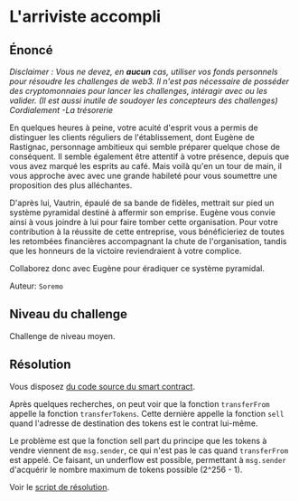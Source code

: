 # L'arriviste accompli

## Énoncé

<div style="margin-bottom: 1em;"><i>Disclaimer : Vous ne devez, en <b>aucun</b> cas, utiliser vos fonds personnels pour résoudre les challenges de web3. Il n'est pas nécessaire de posséder des cryptomonnaies pour lancer les challenges, intéragir avec ou les valider. (Il est aussi inutile de soudoyer les concepteurs des challenges) Cordialement -La trésorerie</i></div>

En quelques heures à peine, votre acuité d'esprit vous a permis de distinguer les clients réguliers de l'établissement,
dont Eugène de Rastignac, personnage ambitieux qui semble préparer quelque chose de conséquent. Il semble également être
attentif à votre présence, depuis que vous avez marqué les esprits au café. Mais voilà qu'en un tour de main, il vous
approche avec avec une grande habileté pour vous soumettre une proposition des plus alléchantes.

D'après lui, Vautrin, épaulé de sa bande de fidèles, mettrait sur pied un système pyramidal destiné à affermir son
emprise. Eugène vous convie ainsi à vous joindre à lui pour faire tomber cette organisation. Pour votre contribution à
la réussite de cette entreprise, vous bénéficieriez de toutes les retombées financières accompagnant la chute de
l'organisation, tandis que les honneurs de la victoire reviendraient à votre complice.

Collaborez donc avec Eugène pour éradiquer ce système pyramidal.

Auteur: `Soremo`

## Niveau du challenge

Challenge de niveau moyen.

## Résolution

Vous disposez [du code source du smart contract](Pyramid.sol).

Après quelques recherches, on peut voir que la fonction `transferFrom` appelle la fonction `transferTokens`.
Cette dernière appelle la fonction `sell` quand l'adresse de destination des tokens est le contrat lui-même.

Le problème est que la fonction sell part du principe que les tokens à vendre viennent de `msg.sender`, ce qui n'est pas
le cas quand `transferFrom` est appelé. Ce faisant, un underflow est possible, permettant à `msg.sender` d'acquérir le
nombre maximum de tokens possible (2^256 - 1).

Voir le [script de résolution](solution.py).
